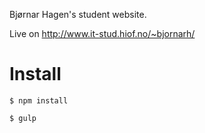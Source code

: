 Bjørnar Hagen's student website.

Live on http://www.it-stud.hiof.no/~bjornarh/

# Install

`$ npm install`

`$ gulp`
